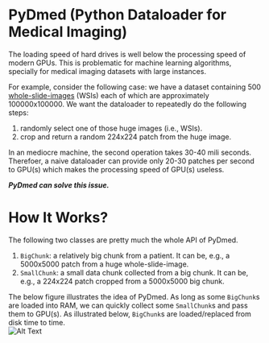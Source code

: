 # PyDmed (Python Dataloader for Medical Imaging)

The loading speed of hard drives is well below the processing speed of modern GPUs.
This is problematic for machine learning algorithms, specially for medical imaging datasets with large instances.

For example, consider the following case: we have a dataset containing 500
[whole-slide-images](https://en.wikipedia.org/wiki/Digital_pathology)
(WSIs) each of which are approximately 100000x100000. 
We want the dataloader to repeatedly do the following steps:
1. randomly select one of those huge images (i.e., WSIs).
2. crop and return a random 224x224 patch from the huge image.

In an mediocre machine, the second operation takes 30-40 mili seconds.
Therefoer, a naive dataloader can provide only 20-30 patches per second to GPU(s) which makes the processing speed of GPU(s) useless. 


***PyDmed can solve this issue.*** 


# How It Works?
The following two classes are pretty much the whole API of PyDmed.
1. `BigChunk`: a relatively big chunk from a patient. It can be, e.g., a 5000x5000 patch from a huge whole-slide-image. 
2. `SmallChunk`: a small data chunk collected from a big chunk. It can be, e.g., a 224x224 patch cropped from a 5000x5000 big chunk.

The below figure illustrates the idea of PyDmed. 
As long as some `BigChunk`s are loaded into RAM, we can quickly collect some `SmallChunk`s and pass them to GPU(s).
As illustrated below, `BigChunk`s are loaded/replaced from disk time to time.  
![Alt Text](howitworks.gif)
